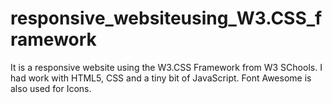 # responsive_websiteusing_W3.CSS_framework
It is a responsive website using the W3.CSS Framework from W3 SChools. I had work with HTML5, CSS and a tiny bit of JavaScript. Font Awesome is also used for Icons.
